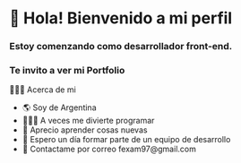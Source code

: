 # 🖖 Hola! Bienvenido a mi perfil 

### Estoy comenzando como desarrollador front-end.

### Te invito a ver mi Portfolio</h3>

<p>👨🏻‍💻 Acerca de mi</p>

<ul>
   <li> 🌎 Soy de Argentina </li>
    <li> 👨🏻‍💻 A veces me divierte programar</li>
    <li> 🧠 Aprecio aprender cosas nuevas</li>
    <li> 💭 Espero un día formar parte de un equipo de desarrollo</li>
   <li>  📧 Contactame por correo fexam97@gmail.com</li>
</ul>


